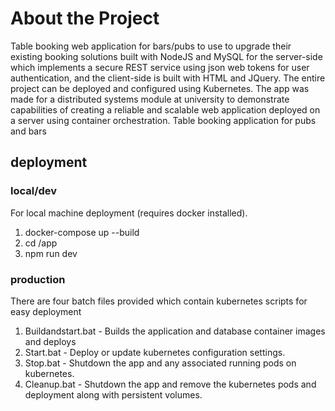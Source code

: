 # About the Project
Table booking web application for bars/pubs to use to upgrade their existing booking solutions
built with NodeJS and MySQL for the server-side which implements a secure REST service using json web tokens for user authentication, 
and the client-side is built with HTML and JQuery. The entire project can be deployed and configured using Kubernetes. 
The app was made for a distributed systems module at university to demonstrate capabilities of creating a reliable and scalable web application deployed on a server 
using container orchestration.
Table booking application for pubs and bars

## deployment
### local/dev
For local machine deployment (requires docker installed).
1. docker-compose up --build
2. cd /app
3. npm run dev

### production
There are four batch files provided which contain kubernetes scripts for easy deployment
1. Buildandstart.bat - Builds the application and database container images and deploys
2. Start.bat - Deploy or update kubernetes configuration settings.
3. Stop.bat - Shutdown the app and any associated running pods on kubernetes.
4. Cleanup.bat - Shutdown the app and remove the kubernetes pods and deployment along with persistent volumes.
